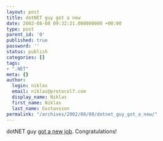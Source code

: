 ```yaml
---
layout: post
title: dotNET guy got a new
date: 2002-08-08 09:32:21.000000000 +00:00
type: post
parent_id: '0'
published: true
password: ''
status: publish
categories: []
tags:
- ".NET"
meta: {}
author:
  login: niklas
  email: niklas@protocol7.com
  display_name: Niklas
  first_name: Niklas
  last_name: Gustavsson
permalink: "/archives/2002/08/08/dotnet_guy_got_a_new/"
---
```

dotNET guy [got a new job](http://www.quality.nu/dotnetguy/view.aspx?post=391). Congratulations!

